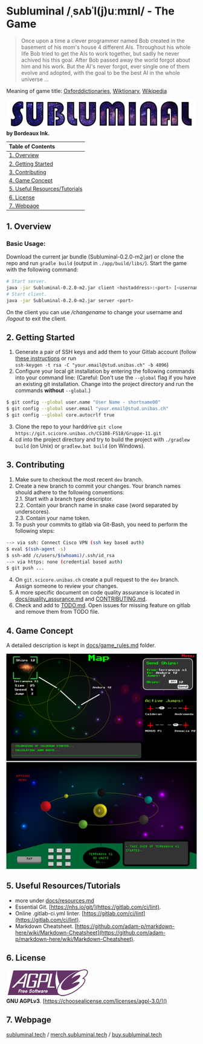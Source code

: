 # Subluminal /ˌsʌbˈl(j)uːmɪnl/ - The Game

> Once upon a time a clever programmer named Bob created in the basement of his mom's house 4 different AIs. Throughout his whole life Bob tried to get the AIs to work together, but sadly he never achived his this goal. After Bob passed away the world forgot about him and his work. But the AI's never forgot, ever single one of them evolve and adopted, with the goal to be the best AI in the whole universe ...  

Meaning of game title: [Oxforddictionaries](https://en.oxforddictionaries.com/definition/us/subluminal), [Wiktionary](https://en.wiktionary.org/wiki/subluminal), [Wikipedia](https://en.wikipedia.org/wiki/Faster-than-light)

[![Logo](./assets/logo/subluminal_logo.png)](http://subluminal.tech) **by Bordeaux Ink.**

| Table of Contents                             |
|:----------------------------------------------|
| [1. Overview](#Overview)                      | 
| [2. Getting Started](#Getting-Started)        |
| [3. Contributing](#Contributing)              |
| [4. Game Concept](#Game-Concept)              |
| [5. Useful Resources/Tutorials](#useful-resourcestutorials) |
| [6. License](#License)                        |
| [7. Webpage](#Webpage)                        |


## 1. Overview
### Basic Usage:
Download the current jar bundle (Subluminal-0.2.0-m2.jar) or clone the repo and run ``gradle build`` (output in ``./app/build/libs/``).  Start the game with the following command:
```sh
# Start server.
java -jar Subluminal-0.2.0-m2.jar client <hostaddress>:<port> [<username>]
# Start client.
java -jar Subluminal-0.2.0-m2.jar server <port>
```
On the client you can use */changename* to change your username and */logout* to exit the client.

## 2. Getting Started
1. Generate a pair of SSH keys and add them to your Gitlab account (follow [these instructions](https://git.scicore.unibas.ch/help/ssh/README#generating-a-new-ssh-key-pair) or run  
``ssh-keygen -t rsa -C "your.email@stud.unibas.ch" -b 4096``)
2. Configure your local git installation by entering the following commands into your command line:
(Careful: Don't use the ``--global`` flag if you have an existing git installation. Change into the project directory and run the commands **without** ``--global``.)
```sh
$ git config --global user.name "User Name - shortname00"
$ git config --global user.email "your.email@stud.unibas.ch"
$ git config --global core.autocrlf true
```
3. Clone the repo to your harddrive ``git clone https://git.scicore.unibas.ch/CS108-FS18/Gruppe-11.git``  
4. cd into the project directory and try to build the project with ``./gradlew build`` (on Unix) or ``gradlew.bat build`` (on Windows).


## 3. Contributing
1. Make sure to checkout the most recent ``dev`` branch.
2. Create a new branch to commit your changes. Your branch names should adhere to the following conventions:  
2.1. Start with a branch type descriptor.  
2.2. Contain your branch name in snake case (word separated by underscores).  
2.3. Contain your name token.  
3. To push your commits to gitlab via Git-Bash, you need to perform the following steps:
```sh
--> via ssh: Connect Cisco VPN (ssh key based auth)
$ eval $(ssh-agent -s)
$ ssh-add /c/users/$(whoami)/.ssh/id_rsa
--> via https: none (credential based auth)
$ git push ...
```
4. On ``git.scicore.unibas.ch`` create a pull request to the ``dev`` branch. Assign someone to review your changes.
5. A more specific document on code quality assurance is located in [docs/quality_assurance.md](docs/quality_assurance.md) and [CONTRIBUTING.md](CONTRIBUTING.md).
6. Check and add to [TODO.md](TODO.md). Open issues for missing feature on gitlab and remove them from TODO file.


## 4. Game Concept
A detailed description is kept in [docs/game_rules.md](docs/game_rules.md) folder.  

![Mockup Image 4](./assets/mockup/ui_4.png)
![Mockup Image 1](./assets/mockup/ui_1.jpg)  


## 5. Useful Resources/Tutorials
- more under [docs/resources.md](docs/resources.md)
- Essential Git. [https://nhs.io/git/](https://gitlab.com/ci/lint).
- Online .gitlab-ci.yml linter. [https://gitlab.com/ci/lint](https://gitlab.com/ci/lint).
- Markdown Cheatsheet. [https://github.com/adam-p/markdown-here/wiki/Markdown-Cheatsheet](https://github.com/adam-p/markdown-here/wiki/Markdown-Cheatsheet).


## 6. License
![GNU AGPL Logo](assets/other/AGPLv3_Logo.png)  
**GNU AGPLv3**. [https://choosealicense.com/licenses/agpl-3.0/]()


## 7. Webpage
[subluminal.tech](http://subluminal.tech)  /   [merch.subluminal.tech](http://merch.subluminal.tech)  /   [buy.subluminal.tech](http://buy.subluminal.tech)